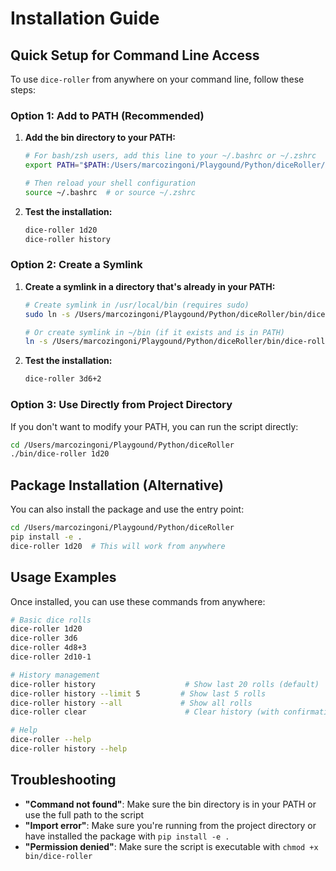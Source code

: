 # Installation Guide

## Quick Setup for Command Line Access

To use `dice-roller` from anywhere on your command line, follow these steps:

### Option 1: Add to PATH (Recommended)

1. **Add the bin directory to your PATH:**

   ```bash
   # For bash/zsh users, add this line to your ~/.bashrc or ~/.zshrc
   export PATH="$PATH:/Users/marcozingoni/Playgound/Python/diceRoller/bin"

   # Then reload your shell configuration
   source ~/.bashrc  # or source ~/.zshrc
   ```

2. **Test the installation:**
   ```bash
   dice-roller 1d20
   dice-roller history
   ```

### Option 2: Create a Symlink

1. **Create a symlink in a directory that's already in your PATH:**
   ```bash
   # Create symlink in /usr/local/bin (requires sudo)
   sudo ln -s /Users/marcozingoni/Playgound/Python/diceRoller/bin/dice-roller /usr/local/bin/dice-roller

   # Or create symlink in ~/bin (if it exists and is in PATH)
   ln -s /Users/marcozingoni/Playgound/Python/diceRoller/bin/dice-roller ~/bin/dice-roller
   ```

2. **Test the installation:**
   ```bash
   dice-roller 3d6+2
   ```

### Option 3: Use Directly from Project Directory

If you don't want to modify your PATH, you can run the script directly:

```bash
cd /Users/marcozingoni/Playgound/Python/diceRoller
./bin/dice-roller 1d20
```

## Package Installation (Alternative)

You can also install the package and use the entry point:

```bash
cd /Users/marcozingoni/Playgound/Python/diceRoller
pip install -e .
dice-roller 1d20  # This will work from anywhere
```

## Usage Examples

Once installed, you can use these commands from anywhere:

```bash
# Basic dice rolls
dice-roller 1d20
dice-roller 3d6
dice-roller 4d8+3
dice-roller 2d10-1

# History management
dice-roller history                    # Show last 20 rolls (default)
dice-roller history --limit 5         # Show last 5 rolls
dice-roller history --all             # Show all rolls
dice-roller clear                      # Clear history (with confirmation)

# Help
dice-roller --help
dice-roller history --help
```

## Troubleshooting

- **"Command not found"**: Make sure the bin directory is in your PATH or use the full path to the script
- **"Import error"**: Make sure you're running from the project directory or have installed the package with `pip install -e .`
- **"Permission denied"**: Make sure the script is executable with `chmod +x bin/dice-roller`
